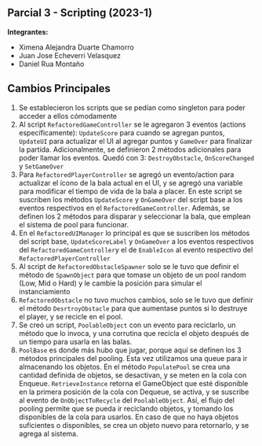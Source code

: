**Parcial 3 - Scripting (2023-1)**
----
**Integrantes:**
+ Ximena Alejandra Duarte Chamorro
+ Juan Jose Echeverri Velasquez
+ Daniel Rua Montaño

Cambios Principales
----
1. Se establecieron los scripts que se pedían como singleton para poder acceder a ellos cómodamente
2. Al script `RefactoredGameController` se le agregaron 3 eventos (actions específicamente): `UpdateScore` para cuando se agregan puntos, `UpdateUI` para actualizar el UI al agregar puntos y `GameOver` para finalizar la partida. Adicionalmente, se definieron 2 métodos adicionales para poder llamar los eventos. Quedó con 3: `DestroyObstacle`, `OnScoreChanged` y `SetGameOver`
3. Para `RefactoredPlayerController` se agregó un evento/action para actualizar el ícono de la bala actual en el UI, y se agregó una variable para modificar el tiempo de vida de la bala a placer. En este script se suscriben los métodos `UpdateScore` y `OnGameOver` del script base a los eventos respectivos en el `RefactoredGameController`. Además, se definen los 2 métodos para disparar y seleccionar la bala, que emplean el sistema de pool para funcionar.
4. En el `RefactoredUIManager` lo principal es que se suscriben los métodos del script base, `UpdateScoreLabel` y `OnGameOver` a los eventos respectivos del `RefactoredGameController`y el de `EnableIcon` al evento respectivo del `RefactoredPlayerController`
5. Al script de `RefactoredObstacleSpawner` solo se le tuvo que definir el método de `SpawnObject` para que tomase un objeto de un pool random (Low, Mid o Hard) y le cambie la posición para simular el instanciamiento
6. `RefactoredObstacle` no tuvo muchos cambios, solo se le tuvo que definir el método `DesrtroyObstacle` para que aumentase puntos si lo destruye el player, y se recicle en el pool.
7. Se creó un script, `PoolableObject` con un evento para reciclarlo, un método que lo invoca, y una corrutina que recicla el objeto después de un tiempo para usarla en las balas.
8. `PoolBase` es donde más hubo que jugar, porque aquí se definen los 3 métodos principales del pooling. Esta vez utilizamos una queue para ir almacenando los objetos. En el método `PopulatePool` se crea una cantidad definida de objetos, se desactivan, y se meten en la cola con Enqueue. `RetrieveInstance` retorna el GameObject que esté disponible en la primera posición de la cola con Dequeue, se activa, y se suscribe al evento de `OnObjectToRecycle` del `PoolableObject`. Así, el flujo del pooling permite que se pueda ir reciclando objetos, y tomando los disponibles de la cola para usarlos. En caso de que no haya objetos suficientes o disponibles, se crea un objeto nuevo para retornarlo, y se agrega al sistema.


 
